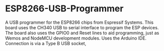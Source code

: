 # ESP8266-USB-Programmer
A USB programmer for the ESP8266 chips from Espressif Systems. This board uses the CH340 USB to serial interface to program the ESP devices. The board also uses the GPIO0 and Reset lines to aid programming, just as Wemos and NodeMCU development modules. Uses the Arduino IDE. Connection is via a Type B USB socket,


